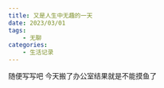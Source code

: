 ```yaml
---
title: 又是人生中无趣的一天
date: 2023/03/01
tags:
    - 无聊
categories:
    - 生活记录
---
```

随便写写吧
今天搬了办公室结果就是不能摸鱼了
